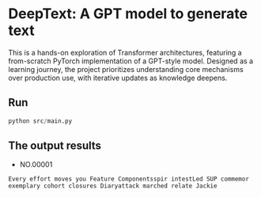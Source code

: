 # DeepText: A GPT model to generate text

This is a hands-on exploration of Transformer architectures, featuring a from-scratch PyTorch implementation of a GPT-style model. Designed as a learning journey, the project prioritizes understanding core mechanisms over production use, with iterative updates as knowledge deepens.

## Run
```python
python src/main.py
```

## The output results

* NO.00001
```
Every effort moves you Feature Componentsspir intestLed SUP commemor exemplary cohort closures Diaryattack marched relate Jackie
```